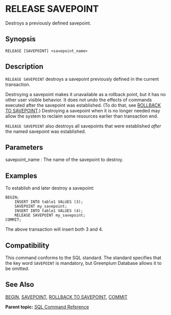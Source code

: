 # RELEASE SAVEPOINT 

Destroys a previously defined savepoint.

## Synopsis 

``` {#sql_command_synopsis}
RELEASE [SAVEPOINT] <savepoint_name>
```

## Description 

`RELEASE SAVEPOINT` destroys a savepoint previously defined in the current transaction.

Destroying a savepoint makes it unavailable as a rollback point, but it has no other user visible behavior. It does not undo the effects of commands executed after the savepoint was established. \(To do that, see [ROLLBACK TO SAVEPOINT](ROLLBACK_TO_SAVEPOINT.html).\) Destroying a savepoint when it is no longer needed may allow the system to reclaim some resources earlier than transaction end.

`RELEASE SAVEPOINT` also destroys all savepoints that were established *after* the named savepoint was established.

## Parameters 

savepoint\_name
:   The name of the savepoint to destroy.

## Examples 

To establish and later destroy a savepoint:

```
BEGIN;
    INSERT INTO table1 VALUES (3);
    SAVEPOINT my_savepoint;
    INSERT INTO table1 VALUES (4);
    RELEASE SAVEPOINT my_savepoint;
COMMIT;
```

The above transaction will insert both 3 and 4.

## Compatibility 

This command conforms to the SQL standard. The standard specifies that the key word `SAVEPOINT` is mandatory, but Greenplum Database allows it to be omitted.

## See Also 

[BEGIN](BEGIN.html), [SAVEPOINT](SAVEPOINT.html), [ROLLBACK TO SAVEPOINT](ROLLBACK_TO_SAVEPOINT.html), [COMMIT](COMMIT.html)

**Parent topic:** [SQL Command Reference](../sql_commands/sql_ref.html)

